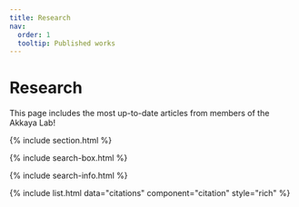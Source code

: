 ```yaml
---
title: Research
nav:
  order: 1
  tooltip: Published works
---
```


# <i class="fas fa-microscope"></i>Research

This page includes the most up-to-date articles from members of the Akkaya Lab!

{% include section.html %}

{% include search-box.html %}

{% include search-info.html %}

{% include list.html data="citations" component="citation" style="rich" %}
